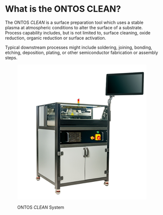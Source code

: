 # What is the ONTOS CLEAN?

The ONTOS _CLEAN_ is a surface preparation tool which uses a stable plasma at atmospheric conditions to alter the surface of a substrate. Process capability includes, but is not limited to, surface cleaning, oxide reduction, organic reduction or surface activation.

Typical downstream processes might include soldering, joining, bonding, etching, deposition, plating, or other semiconductor fabrication or assembly steps.&#x20;

<figure><img src="../../.gitbook/assets/ontosside.jpeg" alt=""><figcaption><p>ONTOS <em>CLEAN</em> System</p></figcaption></figure>

